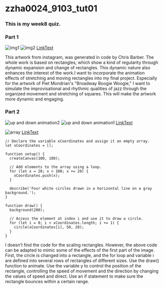 # zzha0024_9103_tut01
### This is my week8 quiz.

### Part 1 
![img1](readmeImages/img1.png)
![img2](readmeImages/img2.png)
[LinkText](https://www.instagram.com/p/CufT-J4ADle/)

This artwork from instagram, was generated in code by Chris Barber. The whole work is based on rectangles, which show a kind of regularity through dynamic expansion and change of rectangles. This dynamic nature also enhances the interest of the work.I want to incorporate the animation effects of stretching and moving rectangles into my final project. Especially for the artwork of Piet Mondrian's "Broadway Boogie Woogie," I want to simulate the improvisational and rhythmic qualities of jazz through the organized movement and stretching of squares. This will make the artwork more dynamic and engaging.

### Part 2
![up and down animation2](<readmeImages/up and down animation2.png>)
![up and down animation1](<readmeImages/up and down animation1.png>)
[LinkText](https://editor.p5js.org/graver/sketches/8cYH_MBQB)

![array](readmeImages/array.png)
[LinkText](https://p5js.org/reference/p5/Array/)


```
// Declare the variable xCoordinates and assign it an empty array.
let xCoordinates = [];

function setup() {
  createCanvas(100, 100);

  // Add elements to the array using a loop.
  for (let x = 20; x < 100; x += 20) {
    xCoordinates.push(x);
  }

  describe('Four white circles drawn in a horizontal line on a gray background.');
}

function draw() {
  background(200);

  // Access the element at index i and use it to draw a circle.
  for (let i = 0; i < xCoordinates.length; i += 1) {
    circle(xCoordinates[i], 50, 20);
  }
}
```

I doesn't find the code for the scaling rectangles. However, the above code can be adapted to mimic some of the effects of the first part of the image. First, the circle is changed into a rectangle, and the for loop and variable i are defined into several rows of rectangles of different sizes. Use the draw() function to animate. Use the variable y to control the position of the rectangle, controlling the speed of movement and the direction by changing the values of speed and direct. Use an if statement to make sure the rectangle bounces within a certain range.